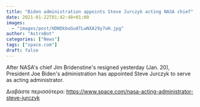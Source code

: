 ```yaml
---
title: "Biden administration appoints Steve Jurczyk acting NASA chief"
date: 2021-01-22T01:42:48+01:00
images:
  - "images/post/HDNDkboGuATLwNXA29y7oH.jpg"
author: "AstroBot"
categories: ["News"]
tags: ["space.com"]
draft: false
---
```


After NASA's chief Jim Bridenstine's resigned yesterday (Jan. 20), President Joe Biden's administration has appointed Steve Jurczyk to serve as acting administrator. 

Διαβάστε περισσότερα: https://www.space.com/nasa-acting-administrator-steve-jurczyk
